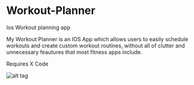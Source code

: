 # Workout-Planner
Ios Workout planning app

My Workout Planner is an IOS App which allows users to easily schedule workouts and create custom workout routines, without all of clutter and unnecessary feautures that most fitness apps include.

Requires X Code

![alt tag](http://imgur.com/sK5Oz39)
